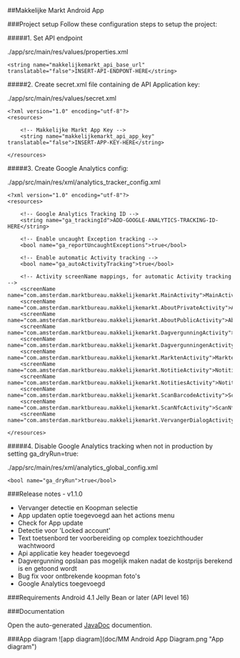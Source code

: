 ##Makkelijke Markt Android App



###Project setup
Follow these configuration steps to setup the project:



#####1. Set API endpoint

./app/src/main/res/values/properties.xml

```
<string name="makkelijkemarkt_api_base_url" translatable="false">INSERT-API-ENDPONT-HERE</string>
```


#####2. Create secret.xml file containing de API Application key:

./app/src/main/res/values/secret.xml

```
<?xml version="1.0" encoding="utf-8"?>
<resources>

    <!-- Makkelijke Markt App Key -->
    <string name="makkelijkemarkt_api_app_key" translatable="false">INSERT-APP-KEY-HERE</string>

</resources>
```


#####3. Create Google Analytics config:

./app/src/main/res/xml/analytics_tracker_config.xml

```
<?xml version="1.0" encoding="utf-8"?>
<resources>

    <!-- Google Analytics Tracking ID -->
    <string name="ga_trackingId">ADD-GOOGLE-ANALYTICS-TRACKING-ID-HERE</string>

    <!-- Enable uncaught Exception tracking -->
    <bool name="ga_reportUncaughtExceptions">true</bool>

    <!-- Enable automatic Activity tracking -->
    <bool name="ga_autoActivityTracking">true</bool>

    <!-- Activity screenName mappings, for automatic Activity tracking -->
    <screenName name="com.amsterdam.marktbureau.makkelijkemarkt.MainActivity">MainActivity</screenName>
    <screenName name="com.amsterdam.marktbureau.makkelijkemarkt.AboutPrivateActivity">AboutPrivateActivity</screenName>
    <screenName name="com.amsterdam.marktbureau.makkelijkemarkt.AboutPublicActivity">AboutPublicActivity</screenName>
    <screenName name="com.amsterdam.marktbureau.makkelijkemarkt.DagvergunningActivity">DagvergunningActivity</screenName>
    <screenName name="com.amsterdam.marktbureau.makkelijkemarkt.DagvergunningenActivity">DagvergunningenActivity</screenName>
    <screenName name="com.amsterdam.marktbureau.makkelijkemarkt.MarktenActivity">MarktenActivity</screenName>
    <screenName name="com.amsterdam.marktbureau.makkelijkemarkt.NotitieActivity">NotitieActivity</screenName>
    <screenName name="com.amsterdam.marktbureau.makkelijkemarkt.NotitiesActivity">NotitiesActivity</screenName>
    <screenName name="com.amsterdam.marktbureau.makkelijkemarkt.ScanBarcodeActivity">ScanBarcodeActivity</screenName>
    <screenName name="com.amsterdam.marktbureau.makkelijkemarkt.ScanNfcActivity">ScanNfcActivity</screenName>
    <screenName name="com.amsterdam.marktbureau.makkelijkemarkt.VervangerDialogActivity">VervangerDialogActivity</screenName>

</resources>
```


#####4. Disable Google Analytics tracking when not in production by setting ga_dryRun=true:

./app/src/main/res/xml/analytics_global_config.xml

```
<bool name="ga_dryRun">true</bool>
```



###Release notes - v1.1.0
- Vervanger detectie en Koopman selectie
- App updaten optie toegevoegd aan het actions menu
- Check for App update
- Detectie voor 'Locked account'
- Text toetsenbord ter voorbereiding op complex toezichthouder wachtwoord
- Api applicatie key header toegevoegd
- Dagvergunning opslaan pas mogelijk maken nadat de kostprijs berekend is en getoond wordt
- Bug fix voor ontbrekende koopman foto's
- Google Analytics toegevoegd



###Requirements
Android 4.1 Jelly Bean or later (API level 16)



###Documentation

Open the auto-generated [JavaDoc](doc/javadoc/index.html) documention.


###App diagram
![app diagram](doc/MM Android App Diagram.png "App diagram")







